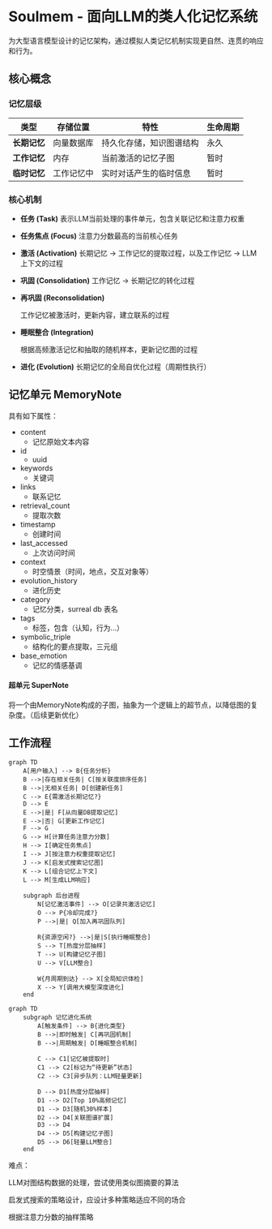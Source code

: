 # Soulmem - 面向LLM的类人化记忆系统

为大型语言模型设计的记忆架构，通过模拟人类记忆机制实现更自然、连贯的响应和行为。

## 核心概念

### 记忆层级
| 类型         | 存储位置   | 特性                     | 生命周期 |
| ------------ | ---------- | ------------------------ | -------- |
| **长期记忆** | 向量数据库 | 持久化存储，知识图谱结构 | 永久     |
| **工作记忆** | 内存       | 当前激活的记忆子图       | 暂时     |
| **临时记忆** | 工作记忆中 | 实时对话产生的临时信息   | 暂时     |

### 核心机制
- **任务 (Task)** 
  表示LLM当前处理的事件单元，包含关联记忆和注意力权重
- **任务焦点 (Focus)** 
  注意力分数最高的当前核心任务
- **激活 (Activation)** 
  长期记忆 → 工作记忆的提取过程，以及工作记忆 → LLM上下文的过程
- **巩固 (Consolidation)** 
  工作记忆 → 长期记忆的转化过程
- **再巩固 (Reconsolidation)**

  工作记忆被激活时，更新内容，建立联系的过程
- **睡眠整合 (Integration)**

  根据高频激活记忆和抽取的随机样本，更新记忆图的过程
- **进化 (Evolution)** 
  长期记忆的全局自优化过程（周期性执行）

## 记忆单元 MemoryNote

具有如下属性：

- content
  - 记忆原始文本内容
- id
  - uuid
- keywords
  - 关键词
- links
  - 联系记忆
- retrieval_count
  - 提取次数
- timestamp
  - 创建时间
- last_accessed
  - 上次访问时间
- context
  - 时空情景（时间，地点，交互对象等）
- evolution_history
  - 进化历史
- category
  - 记忆分类，surreal db 表名
- tags
  - 标签，包含（认知，行为...）
- symbolic_triple
  - 结构化的要点提取，三元组
- base_emotion
  - 记忆的情感基调

#### 超单元 SuperNote

将一个由MemoryNote构成的子图，抽象为一个逻辑上的超节点，以降低图的复杂度。（后续更新优化）

## 工作流程

```mermaid
graph TD
    A[用户输入] --> B{任务分析}
    B -->|存在相关任务| C[按关联度排序任务]
    B -->|无相关任务| D[创建新任务]
    C --> E{需激活长期记忆?}
    D --> E
    E -->|是| F[从向量DB提取记忆]
    E -->|否| G[更新工作记忆]
    F --> G
    G --> H[计算任务注意力分数]
    H --> I[确定任务焦点]
    I --> J[按注意力权重提取记忆]
    J --> K[启发式搜索记忆图]
    K --> L[组合记忆上下文]
    L --> M[生成LLM响应]
    
    subgraph 后台进程
        N[记忆激活事件] --> O[记录共激活记忆]
        O --> P{冷却完成?}
        P -->|是| Q[加入再巩固队列]
        
        R{资源空闲?} -->|是|S[执行睡眠整合]
        S --> T[热度分层抽样]
        T --> U[构建记忆子图]
        U --> V[LLM整合]
        
        W{月周期到达} --> X[全局知识体检]
        X --> Y[调用大模型深度进化]
    end

```

```mermaid
graph TD
    subgraph 记忆进化系统
        A[触发条件] --> B{进化类型}
        B -->|即时触发| C[再巩固机制]
        B -->|周期触发| D[睡眠整合机制]
        
        C --> C1[记忆被提取时]
        C1 --> C2[标记为“待更新”状态]
        C2 --> C3[异步队列：LLM轻量更新]
        
        D --> D1[热度分层抽样]
        D1 --> D2[Top 10%高频记忆]
        D1 --> D3[随机30%样本]
        D2 --> D4[关联图谱扩展]
        D3 --> D4
        D4 --> D5[构建记忆子图]
        D5 --> D6[轻量LLM整合]
    end

```

难点：

LLM对图结构数据的处理，尝试使用类似图摘要的算法

启发式搜索的策略设计，应设计多种策略适应不同的场合

根据注意力分数的抽样策略
